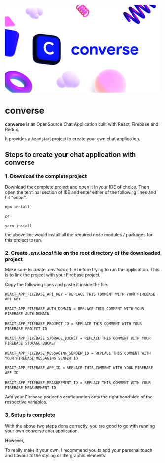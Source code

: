 <img src="https://github.com/HarshvardhanThosar/SourceMediaFiles/blob/master/converse/GfxSources/banner.png" alt="converse banner">

# converse

**converse** is an OpenSource Chat Application built with React, Firebase and Redux.

It provides a headstart project to create your own chat application.

## Steps to create your chat application with converse

### 1. Download the complete project

Download the complete project and open it in your IDE of choice.
Then open the terminal section of IDE and enter either of the following lines and hit "enter".

```
npm install
```

_or_

```
yarn install
```

the above line would install all the required node modules / packages for this project to run.

### 2. Create _.env.local_ file on the **root** directory of the downloaded project

Make sure to create _.env.locale_ file before trying to run the application. This is to link the project with your Firebase project.

Copy the following lines and paste it inside the file.

```
REACT_APP_FIREBASE_API_KEY = REPLACE THIS COMMENT WITH YOUR FIREBASE API KEY

REACT_APP_FIREBASE_AUTH_DOMAIN = REPLACE THIS COMMENT WITH YOUR FIREBASE AUTH DOMAIN

REACT_APP_FIREBASE_PROJECT_ID = REPLACE THIS COMMENT WITH YOUR FIREBASE PROJECT ID

REACT_APP_FIREBASE_STORAGE_BUCKET = REPLACE THIS COMMENT WITH YOUR FIREBASE STORAGE BUCKET

REACT_APP_FIREBASE_MESSAGING_SENDER_ID = REPLACE THIS COMMENT WITH YOUR FIREBASE MESSAGING SENDER ID

REACT_APP_FIREBASE_APP_ID = REPLACE THIS COMMENT WITH YOUR FIREBASE APP ID

REACT_APP_FIREBASE_MEASUREMENT_ID = REPLACE THIS COMMENT WITH YOUR FIREBASE MEASUREMENT ID
```

Add your Firebase porject's configuration onto the right hand side of the respective variables.

### 3. Setup is complete

With the above two steps done correctly, you are good to go with running your own converse chat application.

However,

To really make it your own, I recommend you to add your personal touch and flavour to the styling or the graphic elements.
